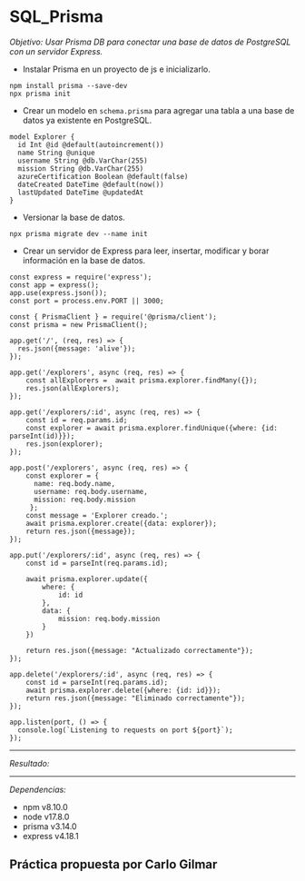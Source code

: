 # SQL_Prisma

*Objetivo: Usar Prisma DB para conectar una base de datos de PostgreSQL con un servidor Express.*    

- Instalar Prisma en un proyecto de js e inicializarlo.  
<pre><code>npm install prisma --save-dev
npx prisma init
</code></pre>

- Crear un modelo en `schema.prisma` para agregar una tabla a una base de datos ya existente en PostgreSQL.  
<pre><code>model Explorer {
  id Int @id @default(autoincrement())
  name String @unique
  username String @db.VarChar(255)
  mission String @db.VarChar(255)
  azureCertification Boolean @default(false)
  dateCreated DateTime @default(now())
  lastUpdated DateTime @updatedAt
}
</code></pre>

- Versionar la base de datos.
<pre><code>npx prisma migrate dev --name init
</code></pre>

- Crear un servidor de Express para leer, insertar, modificar y borar información en la base de datos.
<pre><code>const express = require('express');
const app = express();
app.use(express.json());
const port = process.env.PORT || 3000;

const { PrismaClient } = require('@prisma/client');
const prisma = new PrismaClient();

app.get('/', (req, res) => {
  res.json({message: 'alive'});
});

app.get('/explorers', async (req, res) => {
    const allExplorers =  await prisma.explorer.findMany({});
    res.json(allExplorers);
});

app.get('/explorers/:id', async (req, res) => {
    const id = req.params.id;
    const explorer = await prisma.explorer.findUnique({where: {id: parseInt(id)}});
    res.json(explorer);
});

app.post('/explorers', async (req, res) => {
    const explorer = {
      name: req.body.name,
      username: req.body.username,
      mission: req.body.mission
     };
    const message = 'Explorer creado.';
    await prisma.explorer.create({data: explorer});
    return res.json({message});
});

app.put('/explorers/:id', async (req, res) => {
	const id = parseInt(req.params.id);

	await prisma.explorer.update({
		where: {
			id: id
		},
		data: {
			mission: req.body.mission
		}
	})

	return res.json({message: "Actualizado correctamente"});
});

app.delete('/explorers/:id', async (req, res) => {
	const id = parseInt(req.params.id);
	await prisma.explorer.delete({where: {id: id}});
	return res.json({message: "Eliminado correctamente"});
});

app.listen(port, () => {
  console.log(`Listening to requests on port ${port}`);
});
</code></pre>
---

*Resultado:*  

---

*Dependencias:*

- npm v8.10.0
- node v17.8.0
- prisma v3.14.0
- express v4.18.1

## Práctica propuesta por Carlo Gilmar 
